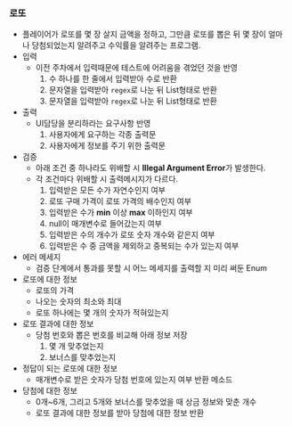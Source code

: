### 로또

- 플레이어가 로또를 몇 장 살지 금액을 정하고, 그만큼 로또를 뽑은 뒤 몇 장이 얼마나 당첨되었는지 알려주고 수익률을 알려주는 프로그램.
- 입력
  - 이전 주차에서 입력때문에 테스트에 어려움을 겪었던 것을 반영
    1. 수 하나를 한 줄에서 입력받아 수로 반환
    2. 문자열을 입력받아 `regex`로 나눈 뒤 List형태로 반환
    3. 문자열을 입력받아 `regex`로 나눈 뒤 List<Integer>형태로 반환
- 출력
  - UI담당을 분리하라는 요구사항 반영
    1. 사용자에게 요구하는 각종 출력문
    2. 사용자에게 정보를 주기 위한 출력문
- 검증
  - 아래 조건 중 하나라도 위배할 시 **Illegal Argument Error**가 발생한다.
  - 각 조건마다 위배할 시 출력메시지가 다르다.
    1. 입력받은 모든 수가 자연수인지 여부
    2. 로또 구매 가격이 로또 가격의 배수인지 여부
    3. 입력받은 수가 **min** 이상 **max** 이하인지 여부
    4. null이 매개변수로 들어갔는지 여부
    5. 입력받은 수의 개수가 로또 숫자 개수와 같은지 여부
    6. 입력받은 수 중 금액을 제외하고 중복되는 수가 있는지 여부
- 에러 메세지
  - 검증 단계에서 통과를 못할 시 어느 메세지를 출력할 지 미리 써둔 Enum
- 로또에 대한 정보
  - 로또의 가격
  - 나오는 숫자의 최소와 최대
  - 로또 하나에는 몇 개의 숫자가 적혀있는지
- 로또 결과에 대한 정보
  - 당첨 번호와 뽑은 번호를 비교해 아래 정보 저장
    1. 몇 개 맞추었는지
    2. 보너스를 맞추었는지
- 정답이 되는 로또에 대한 정보
  - 매개변수로 받은 숫자가 당첨 번호에 있는지 여부 반환 메소드
- 당첨에 대한 정보
  - 0개~6개, 그리고 5개와 보너스를 맞추었을 때 상금 정보와 맞춘 개수
  - 로또 결과에 대한 정보를 받아 당첨에 대한 정보 반환